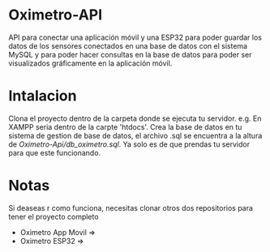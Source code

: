 # Oximetro-API
API para conectar una aplicación móvil y una ESP32 para poder guardar los datos de los sensores conectados en una base de datos con el sistema MySQL y para poder hacer consultas en la base de datos para poder ser visualizados gráficamente en la aplicación móvil.

# Intalacion
Clona el proyecto dentro de la carpeta donde se ejecuta tu servidor. e.g.
En XAMPP seria dentro de la carpte 'htdocs'. 
Crea la base de datos en tu sistema de gestion de base de datos, el archivo .sql se encuentra a la altura de *Oximetro-Api/db_oximetro.sql*.
Ya solo es de que prendas tu servidor para que este funcionando.

# Notas
Si deaseas r como funciona, necesitas clonar otros dos repositorios para tener el proyecto completo
* Oximetro App Movil => 
* Oximetro ESP32 => 
